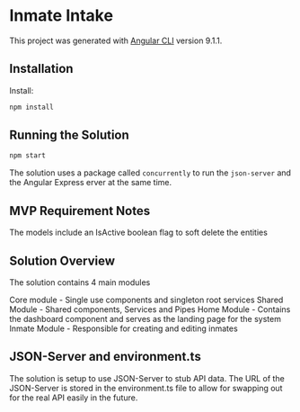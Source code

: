 # Inmate Intake

This project was generated with [Angular CLI](https://github.com/angular/angular-cli) version 9.1.1.

## Installation

Install:

```sh
npm install
```

## Running the Solution

```sh
npm start
```

The solution uses a package called `concurrently` to run the `json-server` and the Angular Express erver at the same time.

## MVP Requirement Notes

The models include an IsActive boolean flag to soft delete the entities 

## Solution Overview

The solution contains 4 main modules 

Core module - Single use components and singleton root services
Shared Module - Shared components, Services and Pipes
Home Module - Contains the dashboard component and serves as the landing page for the system
Inmate Module - Responsible for creating and editing inmates

## JSON-Server and environment.ts

The solution is setup to use JSON-Server to stub API data. The URL of the JSON-Server is stored in the environment.ts file to allow for swapping out for the real API easily in the future.
